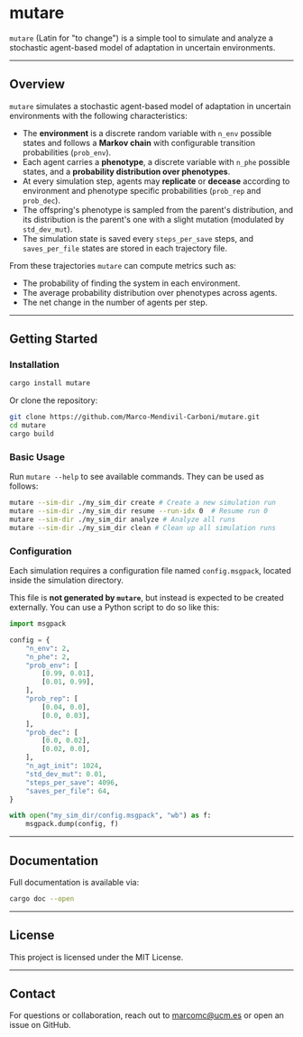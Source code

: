 # mutare

`mutare` (Latin for "to change") is a simple tool to simulate and analyze a stochastic agent-based model of adaptation in uncertain environments.

---

## Overview

`mutare` simulates a stochastic agent-based model of adaptation in uncertain environments with the following characteristics:

- The **environment** is a discrete random variable with `n_env` possible states and follows a **Markov chain** with configurable transition probabilities (`prob_env`).
- Each agent carries a **phenotype**, a discrete variable with `n_phe` possible states, and a **probability distribution over phenotypes**.
- At every simulation step, agents may **replicate** or **decease** according to environment and phenotype specific probabilities (`prob_rep` and `prob_dec`).
- The offspring's phenotype is sampled from the parent's distribution, and its distribution is the parent's one with a slight mutation (modulated by `std_dev_mut`).
- The simulation state is saved every `steps_per_save` steps, and `saves_per_file` states are stored in each trajectory file.

From these trajectories `mutare` can compute metrics such as:
- The probability of finding the system in each environment.
- The average probability distribution over phenotypes across agents.
- The net change in the number of agents per step.

---

## Getting Started

### Installation

```bash
cargo install mutare
```

Or clone the repository:

```bash
git clone https://github.com/Marco-Mendivil-Carboni/mutare.git
cd mutare
cargo build
```

### Basic Usage

Run `mutare --help` to see available commands. They can be used as follows:

```bash
mutare --sim-dir ./my_sim_dir create # Create a new simulation run
mutare --sim-dir ./my_sim_dir resume --run-idx 0  # Resume run 0
mutare --sim-dir ./my_sim_dir analyze # Analyze all runs
mutare --sim-dir ./my_sim_dir clean # Clean up all simulation runs
```

### Configuration

Each simulation requires a configuration file named `config.msgpack`, located inside the simulation directory.

This file is **not generated by `mutare`**, but instead is expected to be created externally. You can use a Python script to do so like this:

```python
import msgpack

config = {
    "n_env": 2,
    "n_phe": 2,
    "prob_env": [
        [0.99, 0.01],
        [0.01, 0.99],
    ],
    "prob_rep": [
        [0.04, 0.0],
        [0.0, 0.03],
    ],
    "prob_dec": [
        [0.0, 0.02],
        [0.02, 0.0],
    ],
    "n_agt_init": 1024,
    "std_dev_mut": 0.01,
    "steps_per_save": 4096,
    "saves_per_file": 64,
}

with open("my_sim_dir/config.msgpack", "wb") as f:
    msgpack.dump(config, f)
```

---

## Documentation

Full documentation is available via:

```bash
cargo doc --open
```

---

## License

This project is licensed under the MIT License.

---

## Contact

For questions or collaboration, reach out to marcomc@ucm.es or open an issue on GitHub.

